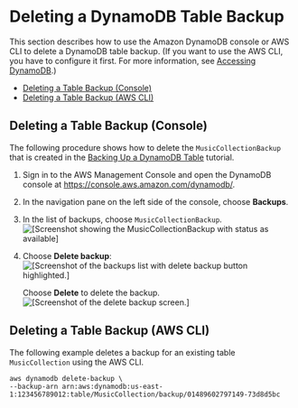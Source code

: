 # Deleting a DynamoDB Table Backup<a name="Delete.Tutorial"></a>

This section describes how to use the Amazon DynamoDB console or AWS CLI to delete a DynamoDB table backup\. \(If you want to use the AWS CLI, you have to configure it first\. For more information, see [Accessing DynamoDB](AccessingDynamoDB.md)\.\)


+ [Deleting a Table Backup \(Console\)](#deletebackup_console)
+ [Deleting a Table Backup \(AWS CLI\)](#deletebackup_cli)

## Deleting a Table Backup \(Console\)<a name="deletebackup_console"></a>

The following procedure shows how to delete the `MusicCollectionBackup` that is created in the [Backing Up a DynamoDB Table](Backup.Tutorial.md) tutorial\.

1. Sign in to the AWS Management Console and open the DynamoDB console at [https://console\.aws\.amazon\.com/dynamodb/](https://console.aws.amazon.com/dynamodb/)\.

1. In the navigation pane on the left side of the console, choose **Backups**\.

1. In the list of backups, choose `MusicCollectionBackup`\.  
![\[Screenshot showing the MusicCollectionBackup with status as
                            available\]](http://docs.aws.amazon.com/amazondynamodb/latest/developerguide/images/deleteBackup.png)

1. Choose **Delete backup**:  
![\[Screenshot of the backups list with delete backup button
                            highlighted.\]](http://docs.aws.amazon.com/amazondynamodb/latest/developerguide/images/deleteBackupSelected.png)

   Choose **Delete** to delete the backup\.  
![\[Screenshot of the delete backup screen.\]](http://docs.aws.amazon.com/amazondynamodb/latest/developerguide/images/ConfirmDeleteBackup.png)

## Deleting a Table Backup \(AWS CLI\)<a name="deletebackup_cli"></a>

The following example deletes a backup for an existing table `MusicCollection` using the AWS CLI\.

```
aws dynamodb delete-backup \
--backup-arn arn:aws:dynamodb:us-east-1:123456789012:table/MusicCollection/backup/01489602797149-73d8d5bc
```